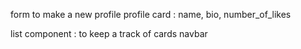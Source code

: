 form to make a new profile
profile card : name, bio, number_of_likes

list component : to keep a track of cards
navbar



